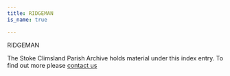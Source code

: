 ```yaml
---
title: RIDGEMAN
is_name: true

---
```


RIDGEMAN


The Stoke Climsland Parish Archive holds material under this index entry. To find out more please [contact us](/contact/)
